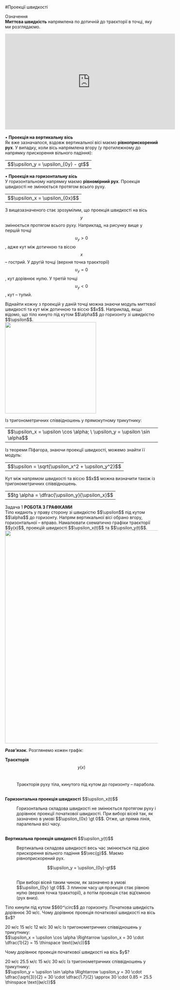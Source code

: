#Проекцiї швидкостi

<div class="eoz-wrap">
<span class="eoz">Означення</span>
<div class="eoz-text">
<b>Миттєва швидкiсть</b> напрямлена по дотичнiй до траєкторiї в точцi, яку ми розглядаємо.
</div>
</div>
<p></p>

<div class="fluidMedia">
<iframe width="560" height="315" src="https://www.youtube.com/embed/CzNHaTGwuxo" frameborder="0" allowfullscreen></iframe>
</div>

<div class="popup"> </div>
<br>
<div class="space">• <b>Проекцiя на вертикальну вiсь</b><br>
Як вже зазначалося, вздовж вертикальної вiсi маємо <b>рiвноприскорений рух</b>.
У випадку, коли вiсь напрямлена вгору (у протилежному до напрямку прискорення вiльного падiння):</div>
<div class="space"><div class="centered-table-wrapper">
<table class="centered-table">
<tr class="eq">
<td class="eq">
<p1>$$\upsilon_y = \upsilon_{0y} - gt$$</p1>
</td>
</tr>
</table></div></div>

<div class="space">• <b>Проекцiя на горизонтальну вiсь</b>
<br>
У горизонтальному напрямку маємо <b>рiвномiрний рух</b>. Проекцiя швидкостi не змiнюється протягом всього руху.</div>
<div class="space"><div class="centered-table-wrapper">
<table class="centered-table">
<tr class="eq">
<td class="eq">
<p1>$$\upsilon_x = \upsilon_{0x}$$</p1>
</td>
</tr>
</table></div></div>
<p></p>

З вищезазначеного стає зрозумiлим, що проекцiя швидкостi на вiсь $$y$$ змiнюється протягом всього руху. Наприклад, на рисунку вище у першiй точцi $$\upsilon_y > 0$$, адже кут
мiж дотичною та вiссю $$x$$ – гострий. У другiй точцi (верхня точка траєкторiї) $$\upsilon_y=0$$, кут дорiвнює нулю. У третiй точцi $$\upsilon_y < 0$$, кут – тупий.
<p></p>
<div class="space">Вiднайти кожну з проекцiй у данiй точцi можна знаючи модуль миттєвої швидкостi та кут мiж дотичною та вiссю $$x$$. Наприклад, якщо вiдомо, що тiло кинуто пiд кутом $$\alpha$$ до горизонту зi швидкiстю $$\upsilon$$.</div>
<div class="space"><img class="image" width="300"  src="https://rawgit.com/chudaol/ed-era-book-physics/master/images/chapter_3/3.png" /></div>
<p></p>
<div class="space">Iз тригонометричних спiввiдношень у прямокутному трикутнику:</div>
<div class="space"><div class="centered-table-wrapper">
<table class="centered-table">
<tr class="eq">
<td class="eq">
<p1>$$\upsilon_x = \upsilon \cos \alpha; \ \upsilon_y = \upsilon \sin \alpha$$</p1>
</td>
</tr>
</table></div></div>

<div class="space">Iз теореми Пiфагора, знаючи проекцiї швидкостi, можемо знайти її модуль:</div>
<div class="space"><div class="centered-table-wrapper">
<table class="centered-table">
<tr class="eq">
<td class="eq">
<p1>$$\upsilon = \sqrt{\upsilon_x^2 + \upsilon_y^2}$$</p1>
</td>
</tr>
</table></div></div>

<div class="space">Кут мiж напрямом швидкостi та вiссю $$x$$ можна визначити також iз тригонометричних спiввiдношень.</div>
<div class="space"><div class="centered-table-wrapper">
<table class="centered-table">
<tr class="eq">
<td class="eq">
<p1>$$tg \alpha = \dfrac{\upsilon_y}{\upsilon_x}$$</p1>
</td>
</tr>
</table></div></div>

<div class="task-wrap">
<span class="task">Задача 1</span> <b>РОБОТА З ГРАФIКАМИ</b>
<div class="task-text">
<div class"space">Тiло кидають у праву сторону зi швидкiстю $$\upsilon$$ пiд кутом $$\alpha$$ до горизонту. Напрям вертикальної вiсi обрано вгору, горизонтальної – вправо. Намалювати схематично графiки траєкторiї $$y(x)$$, проекцiй швидкостi $$\upsilon_x(t)$$ та $$\upsilon_y(t)$$.</div>

<div class="space"><img class="image" width="700" src="https://rawgit.com/chudaol/ed-era-book-physics/master/images/chapter_3/4.png" /></div>

<b><i>Розв'язок.</i></b> Розглянемо кожен графiк:

<b>Траєкторiя</b> $$y(x)$$
<br>
<p style="margin-left:1cm;">Траєкторiя руху тiла, кинутого пiд кутом до горизонту – парабола.</p>
<br>
<b>Горизонтальна проекцiя швидкостi</b> $$\upsilon_x(t)$$ 
<br>
<p style="margin-left:1cm;">Горизонтальна складова швидкостi не змiнюється протягом руху i дорiвнює проекцiї початкової швидкостi. При виборi вiсей так, як зазначено в умовi $$\upsilon_{0x} \gt 0$$. Отже, це пряма лiнiя, паралельна вiсi часу.</p>
<br>
<b>Вертикальна проекцiя швидкостi</b> $$\upsilon_y(t)$$
<br>
<p style="margin-left:1cm;">Вертикальна складова швидкостi весь час змiнюється пiд дiєю прискорення вiльного падiння $$\vec{g}$$. Маємо рiвноприскорений рух.</p>
<div align ="center">$$\upsilon_y = \upsilon_{0y}-gt$$</div>
<br>
<p style="margin-left:1cm;">При виборi вiсей таким чином, як зазначено в умовi $$\upsilon_{0y} \gt 0$$. З плином часу ця проекцiя стає рiвною нулю (верхня точка траєкторiї), а потiм проекцiя стає вiд’ємною (рух вниз).</p>
</div>
</div>

<quiz correctLabel="correct!" incorrectLabel="incorrect!" checkLabel="check ansert">
<question>
<p>Тіло кинули під кутом $$60^\circ$$ до горизонту. Початкова швидкість дорівнює 30 м/с. Чому дорівнює проекція початкової швидкості на вісь $x$?</p>
<answer>20 м/с</answer>
<answer correct>15 м/с</answer>
<answer>12 м/с</answer>
<answer>30 м/с</answer>
<explanation>
Із тригонометричних співвідношень у трикутнику:
<br>
$$\upsilon_x = \upsilon \cos \alpha \Rightarrow \upsilon_x = 30 \cdot \dfrac{1}{2} = 15 \thinspace \text{(м/с)}$$
</explanation>
</question>
</quiz>

<quiz correctLabel="correct!" incorrectLabel="incorrect!" checkLabel="check ansert">
<question>
<p>Чому дорівнює проекція початкової швидкості на вісь $y$?</p>
<answer>20 м/с</answer>
<answer correct>25.5 м/с</answer>
<answer>15 м/с</answer>
<answer>30 м/с</answer>
<explanation>
Із тригонометричних співвідношень у трикутнику:
<br>
$$\upsilon_y = \upsilon \sin \alpha \Rightarrow \upsilon_y = 30 \cdot \dfrac{\sqrt{3}}{2} = 30 \cdot \dfrac{1.7}{2} \approx 30 \cdot 0.85 = 25.5 \thinspace \text{(м/с)}$$
</explanation>
</question>
</quiz>



